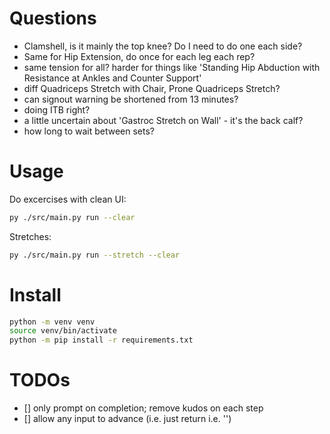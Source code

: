 # Questions

- Clamshell, is it mainly the top knee? Do I need to do one each side?
- Same for Hip Extension, do once for each leg each rep?
- same tension for all? harder for things like 'Standing Hip Abduction with Resistance at Ankles and Counter Support'
- diff Quadriceps Stretch with Chair, Prone Quadriceps Stretch?
- can signout warning be shortened from 13 minutes?
- doing ITB right?
- a little uncertain about 'Gastroc Stretch on Wall' - it's the back calf?
- how long to wait between sets?

# Usage

Do excercises with clean UI:

```sh
py ./src/main.py run --clear
```

Stretches:

```sh
py ./src/main.py run --stretch --clear
```

# Install

```sh
python -m venv venv
source venv/bin/activate
python -m pip install -r requirements.txt
```

# TODOs
- [] only prompt on completion; remove kudos on each step
- [] allow any input to advance (i.e. just return i.e. '')